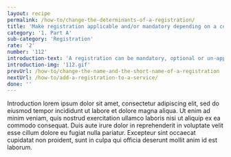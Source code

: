 ```yaml
---
layout: recipe
permalink: /how-to/change-the-determinants-of-a-registration/
title: 'Make registration applicable and/or mandatory depending on a condition'
category: '1. Part A'
sub-category: 'Registration'
rate: '2'
number: '112'
introduction-text: 'A registration can be mandatory, optional or un-applicable for certain situations. Example : the registration at the Business registry in El Salvador is optional for assets inferior to 12 000$. The determinant(s) of a registration are set through the initial questions of the guide.'
introduction-img: '112.gif'
prevUrl: /how-to/change-the-name-and-the-short-name-of-a-registration
nextUrl: /how-to/add-a-registration-to-a-service/
done: ''
---
```


Introduction lorem ipsum dolor sit amet, consectetur adipiscing elit, sed do eiusmod tempor incididunt ut labore et dolore magna aliqua. Ut enim ad minim veniam, quis nostrud exercitation ullamco laboris nisi ut aliquip ex ea commodo consequat. Duis aute irure dolor in reprehenderit in voluptate velit esse cillum dolore eu fugiat nulla pariatur. Excepteur sint occaecat cupidatat non proident, sunt in culpa qui officia deserunt mollit anim id est laborum.

